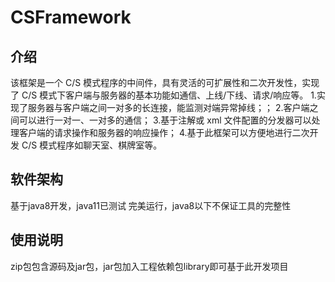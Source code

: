# CSFramework
## 介绍
该框架是一个 C/S 模式程序的中间件，具有灵活的可扩展性和二次开发性，实现 了 C/S 模式下客户端与服务器的基本功能如通信、上线/下线、请求/响应等。
1.实现了服务器与客户端之间一对多的长连接，能监测对端异常掉线；；
2.客户端之间可以进行一对一、一对多的通信；
3.基于注解或 xml 文件配置的分发器可以处理客户端的请求操作和服务器的响应操作；
4.基于此框架可以方便地进行二次开发 C/S 模式程序如聊天室、棋牌室等。

## 软件架构
基于java8开发，java11已测试 完美运行，java8以下不保证工具的完整性

## 使用说明
zip包包含源码及jar包，jar包加入工程依赖包library即可基于此开发项目
